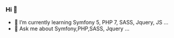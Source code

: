 ### Hi 👋

- 🌱 I’m currently learning Symfony 5, PHP 7, SASS, Jquery, JS ...
- 💬 Ask me about Symfony,PHP,SASS, Jquery ...

